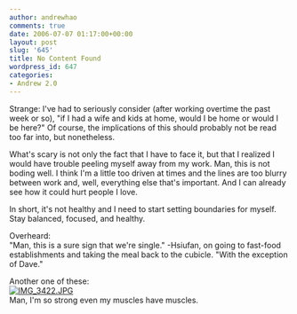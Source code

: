 ```yaml
---
author: andrewhao
comments: true
date: 2006-07-07 01:17:00+00:00
layout: post
slug: '645'
title: No Content Found
wordpress_id: 647
categories:
- Andrew 2.0
---
```


Strange: I've had to seriously consider (after working overtime the past week or so), "if I had a wife and kids at home, would I be home or would I be here?" Of course, the implications of this should probably not be read too far into, but nonetheless.  
  
What's scary is not only the fact that I have to face it, but that I realized I would have trouble peeling myself away from my work. Man, this is not boding well. I think I'm a little too driven at times and the lines are too blurry between work and, well, everything else that's important. And I can already see how it could hurt people I love.  
  
In short, it's not healthy and I need to start setting boundaries for myself. Stay balanced, focused, and healthy.  
  
Overheard:  
"Man, this is a sure sign that we're single." -Hsiufan, on going to fast-food establishments and taking the meal back to the cubicle. "With the exception of Dave."  
  
Another one of these:  
[![IMG_3422.JPG](http://static.flickr.com/44/159171414_fb8b2b5a5e.jpg)](http://www.flickr.com/photos/calivcf/159171414/)  
Man, I'm so strong even my muscles have muscles.  

